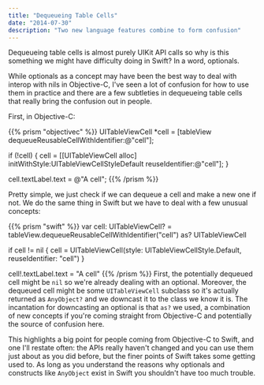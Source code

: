 ```yaml
---
title: "Dequeueing Table Cells"
date: "2014-07-30"
description: "Two new language features combine to form confusion"
---
```

Dequeueing table cells is almost purely UIKit API calls so why is this something we might have difficulty doing in Swift? In a word, optionals.

While optionals as a concept may have been the best way to deal with interop with nils in Objective-C, I've seen a lot of confusion for how to use them in practice and there are a few subtleties in dequeueing table cells that really bring the confusion out in people.

First, in Objective-C:

{{% prism "objectivec" %}}
UITableViewCell *cell = [tableView dequeueReusableCellWithIdentifier:@"cell"];

if (!cell) {
	cell = [[UITableViewCell alloc] initWithStyle:UITableViewCellStyleDefault reuseIdentifier:@"cell"];
}

cell.textLabel.text = @"A cell";
{{% /prism %}}

Pretty simple, we just check if we can dequeue a cell and make a new one if not. We do the same thing in Swift but we have to deal with a few unusual concepts:

{{% prism "swift" %}}
var cell: UITableViewCell? = tableView.dequeueReusableCellWithIdentifier("cell") as? UITableViewCell

if cell != nil {
	cell = UITableViewCell(style: UITableViewCellStyle.Default, reuseIdentifier: "cell")
}

cell!.textLabel.text = "A cell"
{{% /prism %}}
First, the potentially dequeued cell might be `nil` so we're already dealing with an optional. Moreover, the dequeued cell might be some `UITableViewCell` subclass so it's actually returned as `AnyObject?` and we downcast it to the class we know it is. The incantation for downcasting an optional is that `as?` we used, a combination of new concepts if you're coming straight from Objective-C and potentially the source of confusion here.

This highlights a big point for people coming from Objective-C to Swift, and one I'll restate often: the APIs really haven't changed and you can use them just about as you did before, but the finer points of Swift takes some getting used to. As long as you understand the reasons why optionals and constructs like `AnyObject` exist in Swift you shouldn't have too much trouble.
